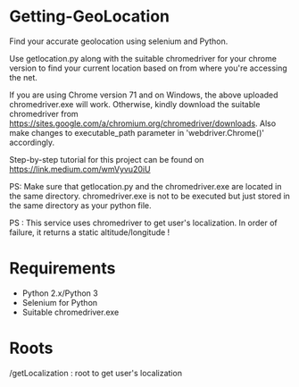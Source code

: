 # Getting-GeoLocation
Find your accurate geolocation using selenium and Python. 

Use getlocation.py along with the suitable chromedriver for your chrome version to find your current location based on from where you're accessing the net.

If you are using Chrome version 71 and on Windows, the above uploaded chromedriver.exe will work. Otherwise, kindly download the suitable chromedriver from https://sites.google.com/a/chromium.org/chromedriver/downloads. Also make changes to executable_path parameter in 'webdriver.Chrome()' accordingly.

Step-by-step tutorial for this project can be found on https://link.medium.com/wmVyvu20iU

PS:  Make sure that getlocation.py and the chromedriver.exe are located in the same directory. chromedriver.exe is not to be executed but just stored in the same directory as your python file.

PS : This service uses chromedriver to get user's localization. In order of failure, it returns 
    a static altitude/longitude ! 

# Requirements
* Python 2.x/Python 3
* Selenium for Python
* Suitable chromedriver.exe


# Roots
/getLocalization : root to get user's localization